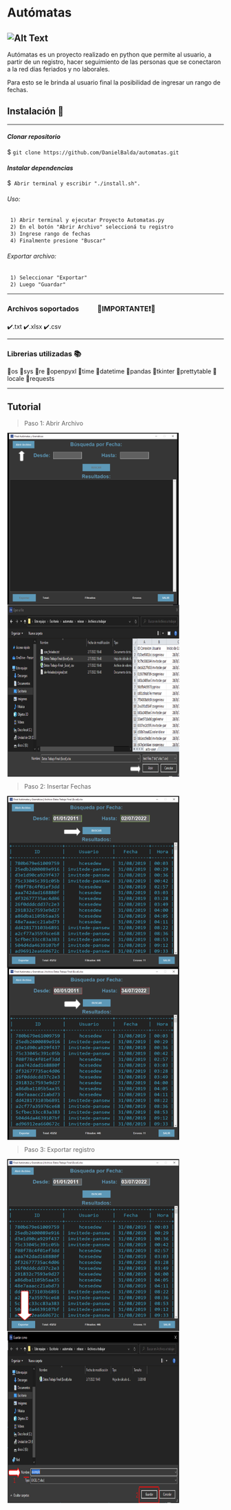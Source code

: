 # Autómatas
![Alt Text](https://media3.giphy.com/media/L1R1tvI9svkIWwpVYr/200w.webp?cid=ecf05e4765u0zjv23vmsfmb51gf7il494gbhm55ve4xk2uzq&rid=200w.webp&ct=g)
------------
Autómatas es un proyecto realizado en python que permite al usuario, a partir de un registro, hacer seguimiento de las personas que se conectaron a la red días feriados y no laborales.

Para esto se le brinda al usuario final la posibilidad de ingresar un rango de fechas.

## Instalación 🧪

------------

#### *Clonar repositorio*
 $ `git clone https://github.com/DanielBalda/automatas.git`
#### *Instalar dependencias*
 $` Abrir terminal y escribir "./install.sh".`

###### Uso:

	 1) Abrir terminal y ejecutar Proyecto Automatas.py
	 2) En el botón "Abrir Archivo" seleccioná tu registro
	 3) Ingrese rango de fechas
	 4) Finalmente presione "Buscar"


###### Exportar archivo:
	 1) Seleccionar "Exportar"
	 2) Luego "Guardar"
------------
### Archivos soportados &nbsp;&nbsp;&nbsp;&nbsp;&nbsp;&nbsp;&nbsp;&nbsp;&nbsp;&nbsp;🔴IMPORTANTE❗🔴
 ✔️.txt
 ✔️.xlsx
 ✔️.csv

------------
### Librerias utilizadas  📚
💎os
💎sys
💎re
💎openpyxl
💎time
💎datetime
💎pandas
💎tkinter
💎prettytable
💎locale
💎requests

------------
## Tutorial
>Paso 1: Abrir Archivo

<p><img src="https://github.com/DanielBalda/automatas/blob/main/release/images/abrir_archivo.png" align="left" height="400" width="400" position="r"></div>
<p><img src="https://github.com/DanielBalda/automatas/blob/main/release/images/abrir.png" align="center" height="400" width="400" ></p>

>Paso 2: Insertar Fechas

<p><img src="https://github.com/DanielBalda/automatas/blob/main/release/images/fechas_correctas.png" align="left" height="400" width="400" position="r"></div>
<p><img src="https://github.com/DanielBalda/automatas/blob/main/release/images/fechas_incorrectas.png" align="center" height="400" width="400" ></p>

>Paso 3: Exportar registro

<p><img src="https://github.com/DanielBalda/automatas/blob/main/release/images/exportar_boton.png" align="left" height="400" width="400" position="r"></div>
<p><img src="https://github.com/DanielBalda/automatas/blob/main/release/images/exportar_nombre.png" align="center" height="400" width="400" ></p>
